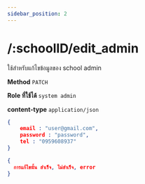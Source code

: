 ```yaml
---
sidebar_position: 2
---
```


# /:schoolID/edit_admin


ใช้สำหรับแก้ไขข้อมูลของ school admin 

**Method** `PATCH`

**Role ที่ใช้ได้** `system admin`

**content-type** `application/json`

```json title="Request"
{
    email : "user@gmail.com",
    password : "password",
    tel : "0959608937"
}
```

```json title="Response"
{
  การแก้ไขนั้น สำเร็จ, ไม่สำเร็จ, error
}
```
